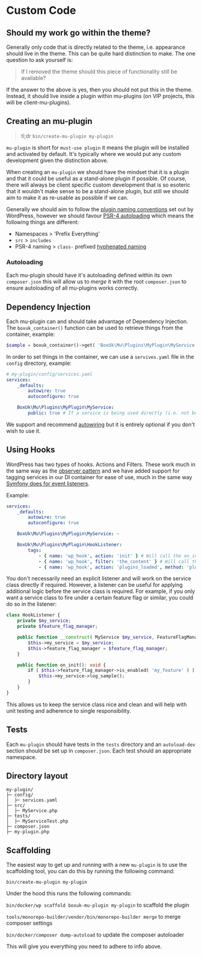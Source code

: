 # Custom Code

## Should my work go within the theme?

Generally only code that is directly related to the theme, i.e. appearance should live in the theme. This can be quite hard distinction to make. The one question to ask yourself is:

> If I removed the theme should this piece of functionality still be available?

If the answer to the above is yes, then you should not put this in the theme. Instead, it should live inside a plugin within mu-plugins (on VIP projects, this will be client-mu-plugins).

## Creating an mu-plugin

> tl;dr
> `bin/create-mu-plugin my-plugin`

`mu-plugin` is short for `must-use plugin` it means the plugin will be installed and activated by default. It's typically where we would put any custom development given the distinction above.

When creating an `mu-plugin` we should have the mindset that it is a plugin and that it could be useful as a stand-alone plugin if possible. Of course, there will always be
client specific custom development that is so esoteric that it wouldn't make sense to be a stand-alone plugin, but still we should aim to make it as re-usable as possible if we can.

Generally we should aim to follow the [plugin naming conventions](https://developer.wordpress.org/plugins/plugin-basics/best-practices/) set out by WordPress, however we should favour [PSR-4 autoloading](https://www.php-fig.org/psr/psr-4/) which means the following things are different:

* Namespaces > 'Prefix Everything'
* `src` > `includes`
* PSR-4 naming > `class-` prefixed [hyphenated naming](https://developer.wordpress.org/coding-standards/wordpress-coding-standards/php/#naming-conventions)

### Autoloading

Each mu-plugin should have it's autoloading defined within its own `composer.json` this will allow us to _merge_ it with the root `composer.json` to ensure autoloading of all mu-plugins works correctly.

## Dependency Injection

Each mu-plugin can and should take advantage of Dependency Injection. The `boxuk_container()` function can be used to retrieve things from the container, example:

```php
$sample = boxuk_container()->get( 'BoxUk\Mu\Plugins\MyPlugin\MyService' );
```

In order to set things in the container, we can use a `servives.yaml` file in the `config` directory, example:

```yaml
# my-plugin/config/services.yaml
services:
    _defaults:
        autowire: true
        autoconfigure: true

    BoxUk\Mu\Plugins\MyPlugin\MyService:
        public: true # If a service is being used directly (i.e. not being injected) you have to mark it as public.
```

We support and recommend [autowiring](https://symfony.com/doc/current/service_container/autowiring.html) but it is entirely optional if you don't wish to use it.

## Using Hooks

WordPress has two types of hooks. Actions and Filters. These work much in the same way as the [observer pattern](https://en.wikipedia.org/wiki/Observer_pattern) and we have added support for tagging services in our DI container for ease of use, much in the same way [Symfony does for event listeners](https://symfony.com/doc/current/event_dispatcher.html).

Example:
```yaml
services:
    _defaults:
        autowire: true
        autoconfigure: true

    BoxUk\Mu\Plugins\MyPlugin\MyService: ~

    BoxUk\Mu\Plugins\MyPlugin\HookListener:
        tags:
            - { name: 'wp_hook', action: 'init' } # Will call the on_init method on HookListener
            - { name: 'wp_hook', filter: 'the_content' } # Will call the on_the_content method on HookListener
            - { name: 'wp_hook', action: 'plugins_loaded', method: 'plugins_have_now_loaded' } # Will call the plugins_have_now_loaded method on HookListener
```

You don't necessarily need an explicit listener and will work on the service class directly if required. However, a listener can be useful for applying additional logic before the service class is required. For example, if you only want a service class to fire under a certain feature flag or similar, you could do so in the listener:

```php
class HookListener {
	private $my_service;
	private $feature_flag_manager;

	public function __construct( MyService $my_service, FeatureFlagManager $feature_flag_manager ) {
		$this->my_service = $my_service;
		$this->feature_flag_manager = $feature_flag_manager;
	}

	public function on_init(): void {
		if ( $this->feature_flag_manager->is_enabled( 'my_feature' ) ) {
			$this->my_service->log_sample();
		}
	}
}
```

This allows us to keep the service class nice and clean and will help with unit testing and adherence to single responsibility.

## Tests

Each `mu-plugin` should have tests in the `tests` directory and an `autoload-dev` section should be set up in `composer.json`. Each test should an appropriate namespace.

## Directory layout

```
my-plugin/
├─ config/
│  ├─ services.yaml
├─ src/
│  ├─ MyService.php
├─ tests/
│  ├─ MyServiceTest.php
├─ composer.json
├─ my-plugin.php
```

## Scaffolding

The easiest way to get up and running with a new `mu-plugin` is to use the scaffolding tool, you can do this by running the following command:

`bin/create-mu-plugin my-plugin`

Under the hood this runs the following commands:

`bin/docker/wp scaffold boxuk-mu-plugin my-plugin` to scaffold the plugin

`tools/monorepo-builder/vendor/bin/monorepo-builder merge` to merge composer settings

`bin/docker/composer dump-autoload` to update the composer autoloader

This will give you everything you need to adhere to info above.
